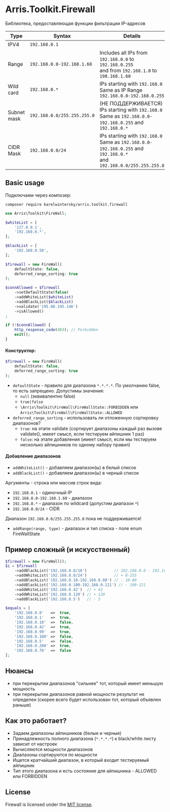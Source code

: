 # Arris.Toolkit.Firewall

Библиотека, предоставляющая функции фильтрации IP-адресов

| Type        | Syntax                      | Details                                                                                                                       |
|-------------|-----------------------------|-------------------------------------------------------------------------------------------------------------------------------|
| IPV4        | `192.168.0.1`               |                                                                                                                               |
| Range       | `192.168.0.0-192.168.1.60`  | Includes all IPs from `192.168.0.0` to `192.168.0.255`<br />and from `192.168.1.0` to `198.168.1.60`                          |
| Wild card   | `192.168.0.*`               | IPs starting with `192.168.0`<br />Same as IP Range `192.168.0.0-192.168.0.255`                                               |
| Subnet mask | `192.168.0.0/255.255.255.0` | (НЕ ПОДДЕРЖИВАЕТСЯ) IPs starting with `192.168.0`<br />Same as `192.168.0.0-192.168.0.255` and `192.168.0.*`                  |
| CIDR Mask   | `192.168.0.0/24`            | IPs starting with `192.168.0`<br />Same as `192.168.0.0-192.168.0.255` and `192.168.0.*`<br />and `192.168.0.0/255.255.255.0` |

## Basic usage

Подключаем через композер:
```
composer require karelwintersky/arris.toolkit.firewall
```

```php
use Arris\Toolkit\FireWall;

$whiteList = [
    '127.0.0.1',
    '192.168.0.*',
];

$blackList = [
    '192.168.0.50',
];

$firewall = new FireWall(
    defaultState: false,
    deferred_range_sorting: true 
);

$connAllowed = $firewall
    ->setDefaultState(false)
    ->addWhiteList($whiteList)
    ->addBlackList($blackList)
    ->validate('195.88.195.146')
    ->isAllowed()
;

if (!$connAllowed) {
    http_response_code(403); // Forbidden
    exit();
}
```
#### Конструктор:

```php
$firewall = new FireWall(
    defaultState: false,
    deferred_range_sorting: true 
);
```

- `defaultState` - правило для диапазона `*.*.*.*`. По умолчанию false, то есть запрещено. Допустимы значения:
    - `null` (эквивалентно false)
    - `true|false`
    - `\Arris\Toolkit\FireWall\FireWallState::FORBIDDEN` или `Arris\Toolkit\FireWall\FireWallState::ALLOWED`
- `deferred_range_sorting` - использовать ли отложенную сортировку диапазонов?
    - `true`: на этапе validate (сортирует диапазоны каждый раз вызове validate(), имеет смысл, если тестируем айпишник 1 раз)
    - `false`: на этапе добавления (имеет смысл, если мы тестируем несколько айпишников по одному набору правил)

#### Добавление диапазонов

- `addWhiteList()` - добавляем диапазон(ы) в белый список
- `addBlackList()` - добавляем диапазон(ы) в черный список

Аргументы - строка или массив строк вида:

- `192.168.0.1` - одиночный IP
- `192.168.0.0-192.168.1.60` - диапазон
- `192.168.0.*` - диапазон по wildcard (допустим диапазон `*`)
- `192.168.0.0/24` - CIDR

Диапазон `192.168.0.0/255.255.255.0` пока не поддерживается!

- `addRange(range, type)` - диапазон и тип списка - поле enum FireWallState

## Пример сложный (и искусственный)

```php
$firewall = new FireWall();
$i = $firewall
    ->addBlackList('192.168.0.0/16')            // 192.168.0.0 - 192.168.255.255
    ->addWhiteList('192.168.0.0/24')            // + 0-255
    ->addBlackList('192.168.0.10-192.168.0.80') // - 10-80
    ->addBlackList('192.168.0.100-192.168.0.121') // - 100-121
    ->addWhiteList('192.168.0.42')  // + 42
    ->addWhiteList('192.168.0.120') // + 120
    ->addBlackList('192.168.0.5')   // - 5

$equals = [
    '192.168.0.0'   =>  true,
    '192.168.0.1'   =>  true,
    '192.168.0.10'  =>  false,
    '192.168.0.42'  =>  true,
    '192.168.0.99'  =>  true,
    '192.168.0.100' =>  false,
    '192.168.0.5'   =>  false,
    '192.168.0.200' =>  true,
    '192.168.0.70'  =>  false
];
```

## Нюансы

- при перекрытии диапазонов "сильнее" тот, который имеет меньшую мощность
- при перекрытии диапазонов равной мощности результат не определен (скорее всего будет использован тот, который объявлен раньше)

## Как это работает?

- Задаем диапазоны айпишников (белые и черные)
- Принадлежность полного диапазона (`*.*.*.*`) к black/white листу зависит от настроек
- Вычисляются мощности диапазонов
- Диапазоны сортируются по мощности
- Ищется кратчайший диапазон, в который входит тестируемый айпишник
- Тип этого диапазона и есть состояние для айпишника - ALLOWED или FORBIDDEN

## License

Firewall is licensed under the [MIT license](LICENSE).

